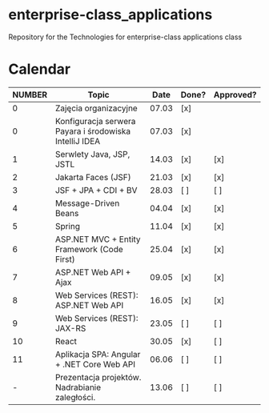 # enterprise-class_applications
Repository for the Technologies for enterprise-class applications class

# Calendar

| NUMBER | Topic                                             | Date  | Done? | Approved? |
|--------|--------------------------------------------------|-------|-------|-----------|
| 0      | Zajęcia organizacyjne                           | 07.03 | [x]   |        |
| 0      | Konfiguracja serwera Payara i środowiska IntelliJ IDEA | 07.03 | [x]   |        |
| 1      | Serwlety Java, JSP, JSTL                        | 14.03 | [x]   | [x]       |
| 2      | Jakarta Faces (JSF)                             | 21.03 | [x]   | [x]       |
| 3      | JSF + JPA + CDI + BV                            | 28.03 | [ ]   | [ ]       |
| 4      | Message-Driven Beans                            | 04.04 | [x]   | [x]       |
| 5      | Spring                                         | 11.04 | [x]   | [x]       |
| 6      | ASP.NET MVC + Entity Framework (Code First)    | 25.04 | [x]   | [x]       |
| 7      | ASP.NET Web API + Ajax                         | 09.05 | [x]   | [x]       |
| 8      | Web Services (REST): ASP.NET Web API           | 16.05 | [x]   | [x]       |
| 9      | Web Services (REST): JAX-RS                    | 23.05 | [ ]   | [ ]       |
| 10     | React                                          | 30.05 | [x]   | [ ]       |
| 11     | Aplikacja SPA: Angular + .NET Core Web API     | 06.06 | [ ]   | [ ]       |
| -      | Prezentacja projektów. Nadrabianie zaległości. | 13.06 | [ ]   | [ ]       |


